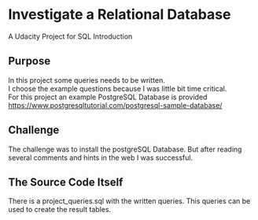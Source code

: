 # Investigate a Relational Database

A Udacity Project for SQL Introduction

## Purpose

In this project some queries needs to be written.  
I choose the example questions because I was little bit time critical.   
For this project an example PostgreSQL Database is provided  
https://www.postgresqltutorial.com/postgresql-sample-database/

## Challenge
The challenge was to install the postgreSQL Database. But after reading several comments and hints in the web I was successful.

## The Source Code Itself
There is a project_queries.sql with the written queries. This queries can be used to create the result tables.
